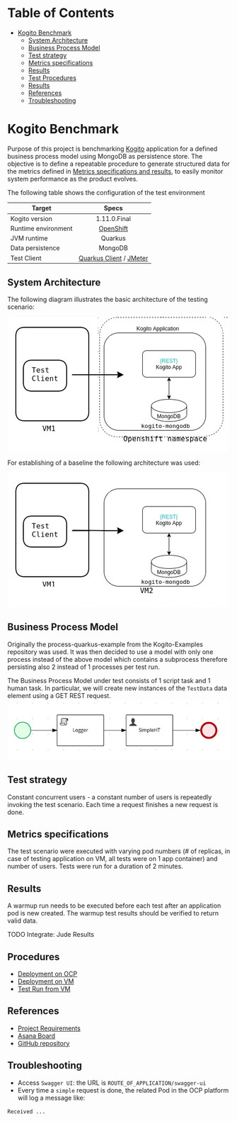 # Table of Contents
* [Kogito Benchmark](#kogito-benchmark)
  * [System Architecture](#system-architecture)
  * [Business Process Model](#business-process-model)  
  * [Test strategy](#test-strategy)
  * [Metrics specifications](#metrics-specifications)
  * [Results](#results)
  * [Test Procedures](#test-procedures)
  * [Results](#reults)
  * [References](#references)
  * [Troubleshooting](#troubleshooting)

# Kogito Benchmark

Purpose of this project is benchmarking [Kogito](https://kogito.kie.org/) application for a defined business process model 
using MongoDB as persistence store.
The objective is to define a repeatable procedure to generate structured data for the metrics defined in [Metrics specifications and results](#metrics-specifications-and-results),
to easily monitor system performance as the product evolves.  

The following table shows the configuration of the test environment

| Target   |      Specs      |
|----------|:-------------:|
| Kogito version |  1.11.0.Final |
| Runtime environment |  [OpenShift](https://console-openshift-console.apps.mw-ocp4.cloud.lab.eng.bos.redhat.com) |
| JVM runtime | Quarkus |
| Data persistence | MongoDB | 
| Test Client | [Quarkus Client](test-clients/quarkus-client) / [JMeter](test-clients/jmeter-client) |

## System Architecture
The following diagram illustrates the basic architecture of the testing scenario:

![Test Architecture](test-envs/BenchmarkArchitecture-VM1-OCP.png)

For establishing of a baseline the following architecture was used:

![Test Architecture](test-envs/BenchmarkArchitecture-VM1-VM2.png)

## Business Process Model
Originally the process-quarkus-example from the Kogito-Examples repository was used.
It was then decided to use a model with only one process instead of the above model which contains a subprocess therefore persisting also 2 instead of 1 processes per test run.

The Business Process Model under test consists of 1 script task and 1 human task.
In particular, we  will create new instances of the `TestData` data element using a GET REST request.
![HT process](test-apps/htprocess.png)

## Test strategy

Constant concurrent users - a constant number of users is repeatedly invoking the test scenario. Each time a request finishes a new request is done.

## Metrics specifications

The test scenario were executed with varying pod numbers (# of replicas, in case of testing application on VM, all tests were on 1 app container) and number of users. 
Tests were run for a duration of 2 minutes. 

## Results

A warmup run needs to be executed before each test after an application pod is new created.
The warmup test results should be verified to return valid data.

TODO Integrate: Jude Results

## Procedures
* [Deployment on OCP](test-envs/deploy-OCP/deploy-app/README.md)
* [Deployment on VM](test-envs/deploy-VM/README.md)
* [Test Run from VM](test-envs/test/README.md)

## References
* [Project Requirements](https://docs.google.com/document/d/1AtAfTiFSB2VcI84zg-ocPTnYy_1HCK556FiWt_iPkiM/edit?usp=sharing)
* [Asana Board](https://app.asana.com/0/1200541157872337/board)
* [GitHub repository](https://github.com/RHEcosystemAppEng/kogito-benchmark)

## Troubleshooting
* Access `Swagger UI`: the URL is `ROUTE_OF_APPLICATION/swagger-ui`
* Every time a `simple` request is done, the related Pod in the OCP platform will log a message like:
```text
Received ...
```

